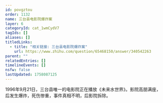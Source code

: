 ```yaml
---
id: povgztou
order: 1132
name: 三台县电影院爆炸案
layer: 6
categoryId: cat_1wmCydV7
tagIds: []
aliases: []
titledLinks:
  - title: "相关链接: 三台县电影院爆炸案"
    url: https://www.zhihu.com/question/65468150/answer/340542263
parent: ""
relatedEntries: []
timelineEvents: []
nsfw: false
lastUpdated: 1758087125
---
```


1996年9月21日，三台县唯一的电影院正在播放《未来水世界》。影院高朋满座，后发生爆炸，死伤惨重，事件真相不明，后影院拆除。